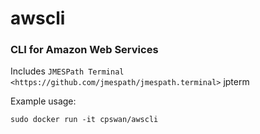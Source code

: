 awscli
======

### CLI for Amazon Web Services

Includes `JMESPath Terminal <https://github.com/jmespath/jmespath.terminal>` jpterm

Example usage:

`sudo docker run -it cpswan/awscli`
